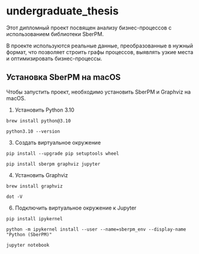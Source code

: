 # undergraduate_thesis

Этот дипломный проект посвящен анализу бизнес-процессов с использованием библиотеки SberPM. 

В проекте используются реальные данные, преобразованные в нужный формат, что позволяет строить графы процессов, выявлять узкие места и оптимизировать бизнес-процессы.

## Установка SberPM на macOS

Чтобы запустить проект, необходимо установить SberPM и Graphviz на macOS.

1. Установить Python 3.10

`brew install python@3.10`

`python3.10 --version`

3. Создать виртуальное окружение

`pip install --upgrade pip setuptools wheel`

`pip install sberpm graphviz jupyter`

4. Установить Graphviz

`brew install graphviz`

`dot -V`

6. Подключить виртуальное окружение к Jupyter

`pip install ipykernel`

`python -m ipykernel install --user --name=sberpm_env --display-name "Python (SberPM)"`

`jupyter notebook`
